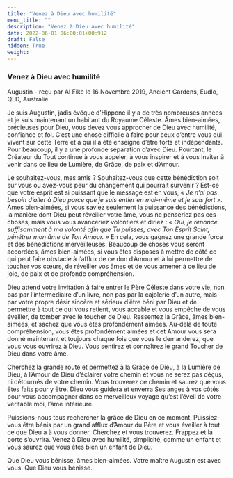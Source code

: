 ```yaml
---
title: "Venez à Dieu avec humilité"
menu_title: ""
description: "Venez à Dieu avec humilité"
date: 2022-06-01 06:00:01+00:912
draft: False
hidden: True
weight:
---
```

### Venez à Dieu avec humilité

Augustin - reçu par Al Fike le 16 Novembre 2019, Ancient Gardens, Eudlo, QLD, Australie.

Je suis Augustin, jadis évêque d’Hippone il y a de très nombreuses années et je suis maintenant un habitant du Royaume Céleste. Âmes bien-aimées, précieuses pour Dieu, vous devez vous approcher de Dieu avec humilité, confiance et foi. C’est une chose difficile à faire pour ceux d’entre vous qui vivent sur cette Terre et à qui il a été enseigné d’être forts et indépendants. Pour beaucoup, il y a une profonde séparation d’avec Dieu. Pourtant, le Créateur du Tout continue à vous appeler, à vous inspirer et à vous inviter à venir dans ce lieu de Lumière, de Grâce, de paix et d’Amour.

Le souhaitez-vous, mes amis ? Souhaitez-vous que cette bénédiction soit sur vous ou avez-vous peur du changement qui pourrait survenir ? Est-ce que votre esprit est si puissant que le message est en vous, *« Je n’ai pas besoin d’aller à Dieu parce que je suis entier en moi-même et je suis fort »*. Âmes bien-aimées, si vous saviez seulement la puissance des bénédictions, la manière dont Dieu peut réveiller votre âme, vous ne penseriez pas ces choses, mais vous vous avanceriez volontiers et diriez : *« Oui, je renonce suffisamment à ma volonté afin que Tu puisses, avec Ton Esprit Saint, pénétrer mon âme de Ton Amour. »* En cela, vous gagnez une grande force et des bénédictions merveilleuses. Beaucoup de choses vous seront accordées, âmes bien-aimées, si vous êtes disposés à mettre de côté ce qui peut faire obstacle à l’afflux de ce don d’Amour et à lui permettre de toucher vos cœurs, de réveiller vos âmes et de vous amener à ce lieu de joie, de paix et de profonde compréhension.

Dieu attend votre invitation à faire entrer le Père Céleste dans votre vie, non pas par l’intermédiaire d’un livre, non pas par la cajolerie d’un autre, mais par votre propre désir sincère et sérieux d’être béni par Dieu et de permettre à tout ce qui vous retient, vous accable et vous empêche de vous éveiller, de tomber avec le toucher de Dieu. Ressentez la Grâce, âmes bien-aimées, et sachez que vous êtes profondément aimées. Au-delà de toute compréhension, vous êtes profondément aimées et cet Amour vous sera donné maintenant et toujours chaque fois que vous le demanderez, que vous vous ouvrirez à Dieu. Vous sentirez et connaîtrez le grand Toucher de Dieu dans votre âme.

Cherchez la grande route et permettez à la Grâce de Dieu, à la Lumière de Dieu, à l’Amour de Dieu d’éclairer votre chemin et vous ne serez pas déçus, ni détournés de votre chemin. Vous trouverez ce chemin et saurez que vous êtes faits pour y être. Dieu vous guidera et enverra Ses anges à vos côtés pour vous accompagner dans ce merveilleux voyage qu’est l’éveil de votre véritable moi, l’âme intérieure.

Puissions-nous tous rechercher la grâce de Dieu en ce moment. Puissiez-vous être bénis par un grand afflux d’Amour du Père et vous éveiller à tout ce que Dieu a à vous donner. Cherchez et vous trouverez. Frappez et la porte s’ouvrira. Venez à Dieu avec humilité, simplicité, comme un enfant et vous saurez que vous êtes bien un enfant de Dieu.

Que Dieu vous bénisse, âmes bien-aimées. Votre maître Augustin est avec vous. Que Dieu vous bénisse.
